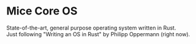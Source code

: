 # Mice Core OS
State-of-the-art, general purpose operating system written in Rust.\
Just following "Writing an OS in Rust" by Philipp Oppermann (right now).
